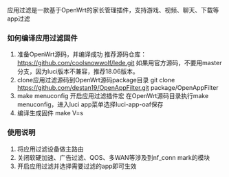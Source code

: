 
应用过滤是一款基于OpenWrt的家长管理插件，支持游戏、视频、聊天、下载等app过滤
### 如何编译应用过滤固件
1. 准备OpenWrt源码，并编译成功
   推荐源码仓库：
   https://github.com/coolsnowwolf/lede.git
   如果用官方源码，不要用master分支，因为luci版本不兼容，推荐18.06版本。
2. clone应用过滤源码到OpenWrt源码package目录
git clone https://github.com/destan19/OpenAppFilter.git package/OpenAppFilter
3. make menuconfig 开启应用过滤插件宏
    在OpenWrt源码目录执行make menuconfig，进入luci app菜单选择luci-app-oaf保存
4. 编译生成固件
    make V=s 
### 使用说明
1. 将应用过滤设备做主路由
2. 关闭软硬加速、广告过滤、QOS、多WAN等涉及到nf_conn mark的模块
3. 开启应用过滤并选择需要过滤的app即可生效

